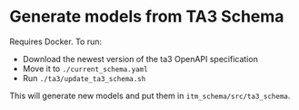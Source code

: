 # Generate models from TA3 Schema
Requires Docker.
To run:
  - Download the newest version of the ta3 OpenAPI specification
  - Move it to `./current_schema.yaml`
  - Run `./ta3/update_ta3_schema.sh`

This will generate new models and put them in `itm_schema/src/ta3_schema`.
